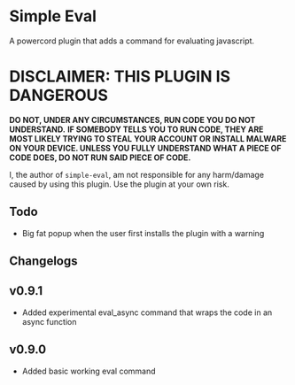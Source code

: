 # Simple Eval

A powercord plugin that adds a command for evaluating javascript.

# DISCLAIMER: THIS PLUGIN IS DANGEROUS
**DO NOT, UNDER ANY CIRCUMSTANCES, RUN CODE YOU DO NOT UNDERSTAND.**
**IF SOMEBODY TELLS YOU TO RUN CODE, THEY ARE MOST LIKELY TRYING TO STEAL**
**YOUR ACCOUNT OR INSTALL MALWARE ON YOUR DEVICE. UNLESS YOU FULLY**
**UNDERSTAND WHAT A PIECE OF CODE DOES, DO NOT RUN SAID PIECE OF CODE.**

I, the author of `simple-eval`, am not responsible for any harm/damage caused by using this plugin.
Use the plugin at your own risk.

## Todo
- Big fat popup when the user first installs the plugin with a warning

## Changelogs

## v0.9.1
- Added experimental eval_async command that wraps the code in an async function

## v0.9.0
- Added basic working eval command
